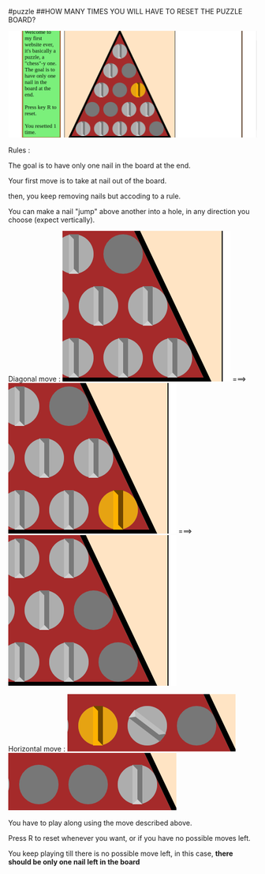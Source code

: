 #puzzle
##HOW MANY TIMES YOU WILL HAVE TO RESET THE PUZZLE BOARD?

![alt text](https://github.com/IrisTheSnail/game-in-JS-es6/blob/master/demo/demo.png?raw=true)

Rules : 

The goal is to have only one nail in the board at the end.

Your first move is to take at nail out of the board.
 
then, you keep removing nails but accoding to a rule. 

You can make a nail "jump" above another into a hole, in any direction you choose (expect vertically).

Diagonal move : 
![alt text](https://github.com/IrisTheSnail/game-in-JS-es6/blob/master/demo/1.png?raw=true) ===> ![alt text](https://github.com/IrisTheSnail/game-in-JS-es6/blob/master/demo/2.png?raw=true) ===> ![alt text](https://github.com/IrisTheSnail/game-in-JS-es6/blob/master/demo/3.png?raw=true)

Horizontal move : 
![alt text](https://github.com/IrisTheSnail/game-in-JS-es6/blob/master/demo/4.png?raw=true)
![alt text](https://github.com/IrisTheSnail/game-in-JS-es6/blob/master/demo/5.png?raw=true)

You have to play along using the move described above.

Press R to reset whenever you want, or if you have no possible moves left.

You keep playing till there is no possible move left, in this case, **there should be only one nail left in the board** 


 
